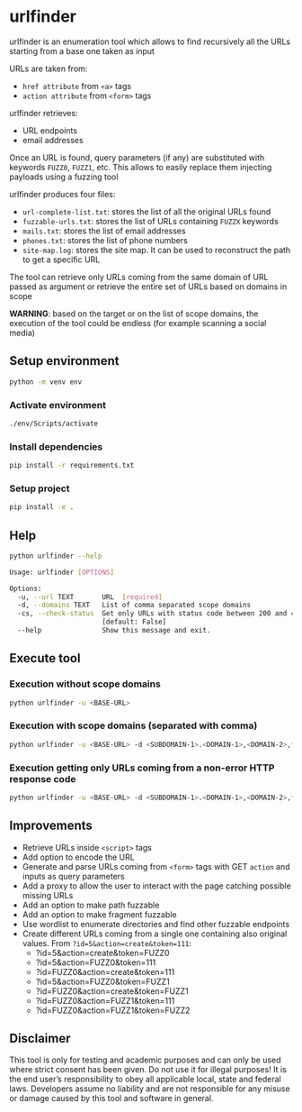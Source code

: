# urlfinder

urlfinder is an enumeration tool which allows to find recursively all the URLs starting from a base one taken as input

URLs are taken from:
+ `href attribute` from `<a>` tags
+ `action attribute` from `<form>` tags

urlfinder retrieves:
+ URL endpoints
+ email addresses

Once an URL is found, query parameters (if any) are substituted with keywords `FUZZ0`, `FUZZ1`, etc. This allows to easily replace them injecting payloads using a fuzzing tool

urlfinder produces four files:
+ `url-complete-list.txt`: stores the list of all the original URLs found
+ `fuzzable-urls.txt`: stores the list of URLs containing `FUZZX` keywords
+ `mails.txt`: stores the list of email addresses
+ `phones.txt`: stores the list of phone numbers
+ `site-map.log`: stores the site map. It can be used to reconstruct the path to get a specific URL

The tool can retrieve only URLs coming from the same domain of URL passed as argument or retrieve the entire set of URLs based on domains in scope

**WARNING**: based on the target or on the list of scope domains, the execution of the tool could be endless (for example scanning a social media) 

## Setup environment

```bash
python -m venv env
```

### Activate environment

```bash
./env/Scripts/activate
```

### Install dependencies

```bash
pip install -r requirements.txt
```

### Setup project

```bash
pip install -e .
```

## Help

```bash
python urlfinder --help                         

Usage: urlfinder [OPTIONS]

Options:
  -u, --url TEXT       URL  [required]
  -d, --domains TEXT   List of comma separated scope domains
  -cs, --check-status  Get only URLs with status code between 200 and 400
                       [default: False]
  --help               Show this message and exit.
```

## Execute tool

### Execution without scope domains

```bash
python urlfinder -u <BASE-URL>
```

### Execution with scope domains (separated with comma)

```bash
python urlfinder -u <BASE-URL> -d <SUBDOMAIN-1>.<DOMAIN-1>,<DOMAIN-2>,*.<DOMAIN-3>
```

### Execution getting only URLs coming from a non-error HTTP response code

```bash
python urlfinder -u <BASE-URL> -d <SUBDOMAIN-1>.<DOMAIN-1>,<DOMAIN-2>,*.<DOMAIN-3> -cs
```

## Improvements

+ Retrieve URLs inside `<script>` tags
+ Add option to encode the URL
+ Generate and parse URLs coming from `<form>` tags with GET `action` and inputs as query parameters
+ Add a proxy to allow the user to interact with the page catching possible missing URLs
+ Add an option to make path fuzzable
+ Add an option to make fragment fuzzable
+ Use wordlist to enumerate directories and find other fuzzable endpoints
+ Create different URLs coming from a single one containing also original values. From `?id=5&action=create&token=111`:
  + ?id=5&action=create&token=FUZZ0
  + ?id=5&action=FUZZ0&token=111
  + ?id=FUZZ0&action=create&token=111
  + ?id=5&action=FUZZ0&token=FUZZ1
  + ?id=FUZZ0&action=create&token=FUZZ1
  + ?id=FUZZ0&action=FUZZ1&token=111
  + ?id=FUZZ0&action=FUZZ1&token=FUZZ2

## Disclaimer

This tool is only for testing and academic purposes and can only be used where strict consent has been given. Do not use it for illegal purposes! It is the end user’s responsibility to obey all applicable local, state and federal laws. Developers assume no liability and are not responsible for any misuse or damage caused by this tool and software in general.
